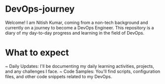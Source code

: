 # DevOps-journey
Welcome! I am Nitish Kumar, coming from a non-tech background and currently on a journey to become a DevOps Engineer. This repository is a diary of my day-to-day progress and learning in the field of DevOps.  
# What to expect
~ Daily Updates: I'll be documenting my daily learning activities, projects, and any challenges I face.
~ Code Samples: You'll find scripts, configuration files, and other code snippets related to my DevOps.
